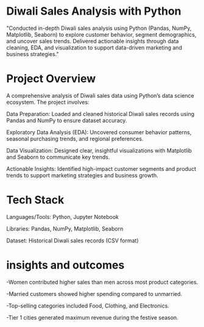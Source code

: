 # Diwali Sales Analysis with Python
"Conducted in-depth Diwali sales analysis using Python (Pandas, NumPy, Matplotlib, Seaborn) to explore customer behavior, segment demographics, and uncover sales trends. Delivered actionable insights through data cleaning, EDA, and visualization to support data-driven marketing and business strategies."

# Project Overview
A comprehensive analysis of Diwali sales data using Python’s data science ecosystem. The project involves:

Data Preparation: Loaded and cleaned historical Diwali sales records using Pandas and NumPy to ensure dataset accuracy.

Exploratory Data Analysis (EDA): Uncovered consumer behavior patterns, seasonal purchasing trends, and regional preferences.

Data Visualization: Designed clear, insightful visualizations with Matplotlib and Seaborn to communicate key trends.

Actionable Insights: Identified high-impact customer segments and product trends to support marketing strategies and business growth.

# Tech Stack
Languages/Tools: Python, Jupyter Notebook

Libraries: Pandas, NumPy, Matplotlib, Seaborn

Dataset: Historical Diwali sales records (CSV format)

# insights and outcomes

-Women contributed higher sales than men across most product categories.

-Married customers showed higher spending compared to unmarried.

-Top-selling categories included Food, Clothing, and Electronics.

-Tier 1 cities generated maximum revenue during the festive season.
